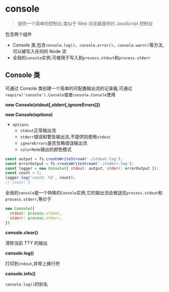 # console

> 提供一个简单的控制台,类似于 Web 浏览器提供的 JavaScript 控制台

包含两个组件

* Console 类,包含`console.log()`、`console.error()`、`console.warn()`等方法,可以被写入任何的 Node 流
* 全局的`console`实例,可被用于写入到`process.stdout`和`process.stderr`

## Console 类

可通过 Console 类创建一个简单的可配置输出流的记录器,可通过`require('console').Console`或者`console.Console`使用

**new Console(stdout[,stderr[,ignoreErrors]])**

**new Console(options)**

* `options`
	* `stdout`正常输出流
	* `stderr`错误和警告输出流,不提供则使用`stdout`
	* `ignoreErrors`是否忽略错误输出流
	* `colorMode`输出的颜色模式

```javascript
const output = fs.createWriteStream('./stdout.log');
const errorOutput = fs.createWriteStream('./stderr.log');
const logger = new Console({ stdout: output, stderr: errorOutput });
const count = 5;
logger.log('count: %d', count);
// count: 5
```

全局的`console`是一个特殊的`Console`实例,它的输出流会被送往`process.stdout`和`process.stderr`,等价于

```javascript
new Console({
  stdout: process.stdout,
  stderr: process.stderr,
})
```

**console.clear()**

清除当前 TTY 的输出

**console.log()**

打印到`stdout`,并带上换行符

**console.info()**

`console.log()`的别名